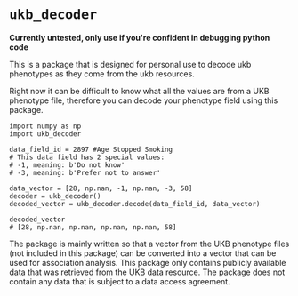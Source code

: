 # `ukb_decoder`

**Currently untested, only use if you're confident in debugging python code**

This is a package that is designed for personal use to decode ukb phenotypes as they come from the ukb resources.

Right now it can be difficult to know what all the values are from a UKB phenotype file, therefore you can decode your 
phenotype field using this package. 

```
import numpy as np
import ukb_decoder

data_field_id = 2897 #Age Stopped Smoking
# This data field has 2 special values:
# -1, meaning: b'Do not know'
# -3, meaning: b'Prefer not to answer'

data_vector = [28, np.nan, -1, np.nan, -3, 58]
decoder = ukb_decoder()
decoded_vector = ukb_decoder.decode(data_field_id, data_vector)

decoded_vector
# [28, np.nan, np.nan, np.nan, np.nan, 58]
```

The package  is mainly written so that a vector from the UKB phenotype files (not included in this package) can be 
converted into a vector that can be used for association analysis.
This package only contains publicly available data that was retrieved from the UKB data resource.
The package does not contain any data that is subject to a data access agreement.

 
